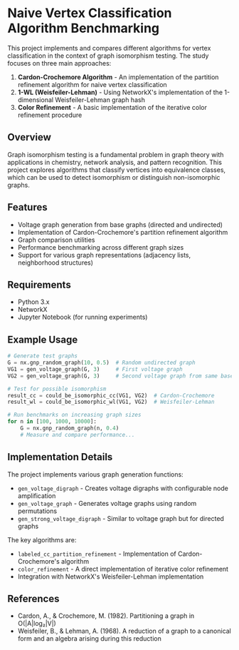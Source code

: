 # Naive Vertex Classification Algorithm Benchmarking

This project implements and compares different algorithms for vertex classification in the context of graph isomorphism testing. The study focuses on three main approaches:

1. **Cardon-Crochemore Algorithm** - An implementation of the partition refinement algorithm for naive vertex classification
2. **1-WL (Weisfeiler-Lehman)** - Using NetworkX's implementation of the 1-dimensional Weisfeiler-Lehman graph hash
3. **Color Refinement** - A basic implementation of the iterative color refinement procedure

## Overview

Graph isomorphism testing is a fundamental problem in graph theory with applications in chemistry, network analysis, and pattern recognition. This project explores algorithms that classify vertices into equivalence classes, which can be used to detect isomorphism or distinguish non-isomorphic graphs.

## Features

- Voltage graph generation from base graphs (directed and undirected)
- Implementation of Cardon-Crochemore's partition refinement algorithm
- Graph comparison utilities
- Performance benchmarking across different graph sizes
- Support for various graph representations (adjacency lists, neighborhood structures)

## Requirements

- Python 3.x
- NetworkX
- Jupyter Notebook (for running experiments)

## Example Usage

```python
# Generate test graphs
G = nx.gnp_random_graph(10, 0.5)  # Random undirected graph
VG1 = gen_voltage_graph(G, 3)     # First voltage graph
VG2 = gen_voltage_graph(G, 3)     # Second voltage graph from same base

# Test for possible isomorphism
result_cc = could_be_isomorphic_cc(VG1, VG2)  # Cardon-Crochemore
result_wl = could_be_isomorphic_wl(VG1, VG2)  # Weisfeiler-Lehman

# Run benchmarks on increasing graph sizes
for n in [100, 1000, 10000]:
    G = nx.gnp_random_graph(n, 0.4)
    # Measure and compare performance...
```

## Implementation Details

The project implements various graph generation functions:

- `gen_voltage_digraph` - Creates voltage digraphs with configurable node amplification
- `gen_voltage_graph` - Generates voltage graphs using random permutations
- `gen_strong_voltage_digraph` - Similar to voltage graph but for directed graphs

The key algorithms are:

- `labeled_cc_partition_refinement` - Implementation of Cardon-Crochemore's algorithm
- `color_refinement` - A direct implementation of iterative color refinement
- Integration with NetworkX's Weisfeiler-Lehman implementation

## References

- Cardon, A., & Crochemore, M. (1982). Partitioning a graph in O(|A|log₂|V|)
- Weisfeiler, B., & Lehman, A. (1968). A reduction of a graph to a canonical form and an algebra arising during this reduction
